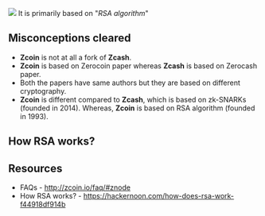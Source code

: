 ![](https://block-chain-invest.com/wp-content/uploads/Capture2.png)
It is primarily based on "_RSA algorithm_"

## Misconceptions cleared
* **Zcoin** is not at all a fork of **Zcash**.
* **Zcoin** is based on Zerocoin paper whereas **Zcash** is based on Zerocash paper.
* Both the papers have same authors but they are based on different cryptography. 
* **Zcoin** is different compared to **Zcash**, which is based on zk-SNARKs (founded in 2014). Whereas, **Zcoin** is based on RSA algorithm (founded in 1993). 

## How RSA works?


## Resources
* FAQs - http://zcoin.io/faq/#znode
* How RSA works? - https://hackernoon.com/how-does-rsa-work-f44918df914b

